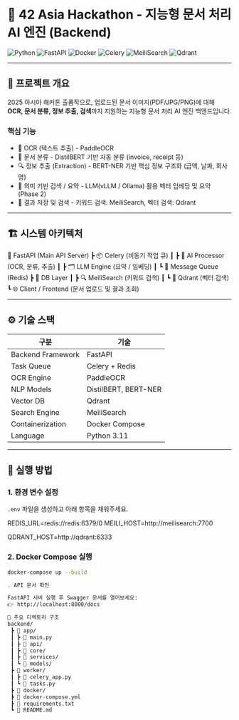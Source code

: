 # 🧠 42 Asia Hackathon - 지능형 문서 처리 AI 엔진 (Backend)

![Python](https://img.shields.io/badge/Python-3.11-blue?logo=python&logoColor=white)
![FastAPI](https://img.shields.io/badge/FastAPI-0.95-green?logo=fastapi&logoColor=white)
![Docker](https://img.shields.io/badge/Docker-20.10-blue?logo=docker&logoColor=white)
![Celery](https://img.shields.io/badge/Celery-5.3-yellow?logo=celery&logoColor=black)
![MeiliSearch](https://img.shields.io/badge/MeiliSearch-1.2-orange)
![Qdrant](https://img.shields.io/badge/Qdrant-0.11-red)

---

## 🎯 프로젝트 개요

2025 아시아 해커톤 출품작으로, 업로드된 문서 이미지(PDF/JPG/PNG)에 대해 **OCR, 문서 분류, 정보 추출, 검색**까지 지원하는 지능형 문서 처리 AI 엔진 백엔드입니다.

### 핵심 기능

- 📝 OCR (텍스트 추출) - PaddleOCR
- 📂 문서 분류 - DistilBERT 기반 자동 분류 (invoice, receipt 등)
- 🔍 정보 추출 (Extraction) - BERT-NER 기반 핵심 정보 구조화 (금액, 날짜, 회사명)
- 🤖 의미 기반 검색 / 요약 - LLM(vLLM / Ollama) 활용 벡터 임베딩 및 요약 (Phase 2)
- 💾 결과 저장 및 검색 - 키워드 검색: MeiliSearch, 벡터 검색: Qdrant

---

## 🏗️ 시스템 아키텍처

📁 FastAPI (Main API Server)
┣ 📦 Celery (비동기 작업 큐)
┃ ┣ 🧠 AI Processor (OCR, 분류, 추출)
┃ ┣ 🗂️ LLM Engine (요약 / 임베딩)
┃ ┗ 💬 Message Queue (Redis)
┣ 💾 DB Layer
┃ ┣ 🔍 MeiliSearch (키워드 검색)
┃ ┗ 🧩 Qdrant (벡터 검색)
┗ 🌐 Client / Frontend (문서 업로드 및 결과 조회)

---

## ⚙️ 기술 스택

| 구분 | 기술 |
|------|------|
| Backend Framework | FastAPI |
| Task Queue | Celery + Redis |
| OCR Engine | PaddleOCR |
| NLP Models | DistilBERT, BERT-NER |
| Vector DB | Qdrant |
| Search Engine | MeiliSearch |
| Containerization | Docker Compose |
| Language | Python 3.11 |

---

## 🚀 실행 방법

### 1. 환경 변수 설정
`.env` 파일을 생성하고 아래 항목을 채워주세요.

REDIS_URL=redis://redis:6379/0
MEILI_HOST=http://meilisearch:7700

QDRANT_HOST=http://qdrant:6333

### 2. Docker Compose 실행
```bash
docker-compose up --build

. API 문서 확인

FastAPI 서버 실행 후 Swagger 문서를 열어보세요:
👉 http://localhost:8000/docs

📂 주요 디렉토리 구조
backend/
 ┣ 📁 app/
 ┃ ┣ 📄 main.py
 ┃ ┣ 📁 api/
 ┃ ┣ 📁 core/
 ┃ ┣ 📁 services/
 ┃ ┗ 📁 models/
 ┣ 📁 worker/
 ┃ ┣ 📄 celery_app.py
 ┃ ┗ 📄 tasks.py
 ┣ 📁 docker/
 ┣ 📄 docker-compose.yml
 ┣ 📄 requirements.txt
 ┗ 📄 README.md
